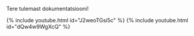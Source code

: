 Tere tulemast dokumentatsiooni!

{% include youtube.html id="J2weoTGsi5c" %} {% include youtube.html id="dQw4w9WgXcQ" %}
